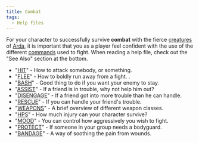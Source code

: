 ```yaml
---
title: Combat
tags:
  - Help files
---
```

For your character to successfully survive **combat** with the fierce
[creatures](mobile "wikilink") of [Arda](Arda "wikilink"), it is
important that you as a player feel confident with the use of the
different [commands](commands "wikilink") used to fight. When reading a
help file, check out the "See Also" section at the bottom.

- "[HIT](Hit "wikilink")" - How to attack somebody, or something.
- "[FLEE](Flee "wikilink")" - How to boldly run away from a fight. .
- "[BASH](Bash "wikilink")" - Good thing to do if you want your enemy to
  stay.
- "[ASSIST](Assist "wikilink")" - If a friend is in trouble, why not
  help him out?
- "[DISENGAGE](Disengage "wikilink")" - If a friend got into more
  trouble than he can handle.
- "[RESCUE](Rescue "wikilink")" - If you can handle your friend's
  trouble.
- "[WEAPONS](Weapon "wikilink")" - A brief overview of different weapon
  classes.
- "[HPS](HPS "wikilink")" - How much injury can your character survive?
- "[MOOD](Mood "wikilink")" - You can control how aggressively you wish
  to fight.
- "[PROTECT](Protect "wikilink")" - If someone in your group needs a
  bodyguard.
- "[BANDAGE](Bandage "wikilink")" - A way of soothing the pain from
  wounds.
